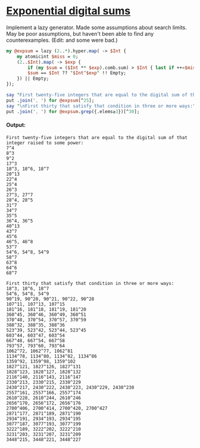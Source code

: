 [1]: https://rosettacode.org/wiki/Exponential_digital_sums

# [Exponential digital sums][1]

Implement a lazy generator. Made some assumptions about search limits. May be poor assumptions, but haven't been able to find any counterexamples. (Edit: and some were bad.)

```perl
my @expsum = lazy (2..*).hyper.map( -> $Int {
    my atomicint $miss = 0;
    (2..$Int).map( -> $exp {
        if (my $sum = ($Int ** $exp).comb.sum) > $Int { last if ++⚛$miss > 20 }
        $sum == $Int ?? "$Int^$exp" !! Empty;
    }) || Empty;
});

say "First twenty-five integers that are equal to the digital sum of that integer raised to some power:";
put .join(', ') for @expsum[^25];
say "\nFirst thirty that satisfy that condition in three or more ways:";
put .join(', ') for @expsum.grep({.elems≥3})[^30];
```

#### Output:
```
First twenty-five integers that are equal to the digital sum of that integer raised to some power:
7^4
8^3
9^2
17^3
18^3, 18^6, 18^7
20^13
22^4
25^4
26^3
27^3, 27^7
28^4, 28^5
31^7
34^7
35^5
36^4, 36^5
40^13
43^7
45^6
46^5, 46^8
53^7
54^6, 54^8, 54^9
58^7
63^8
64^6
68^7

First thirty that satisfy that condition in three or more ways:
18^3, 18^6, 18^7
54^6, 54^8, 54^9
90^19, 90^20, 90^21, 90^22, 90^28
107^11, 107^13, 107^15
181^16, 181^18, 181^19, 181^20
360^45, 360^46, 360^49, 360^51
370^48, 370^54, 370^57, 370^59
388^32, 388^35, 388^36
523^39, 523^42, 523^44, 523^45
603^44, 603^47, 603^54
667^48, 667^54, 667^58
793^57, 793^60, 793^64
1062^72, 1062^77, 1062^81
1134^78, 1134^80, 1134^82, 1134^86
1359^92, 1359^98, 1359^102
1827^121, 1827^126, 1827^131
1828^123, 1828^127, 1828^132
2116^140, 2116^143, 2116^147
2330^213, 2330^215, 2330^229
2430^217, 2430^222, 2430^223, 2430^229, 2430^230
2557^161, 2557^166, 2557^174
2610^228, 2610^244, 2610^246
2656^170, 2656^172, 2656^176
2700^406, 2700^414, 2700^420, 2700^427
2871^177, 2871^189, 2871^190
2934^191, 2934^193, 2934^195
3077^187, 3077^193, 3077^199
3222^189, 3222^202, 3222^210
3231^203, 3231^207, 3231^209
3448^215, 3448^221, 3448^227
```
